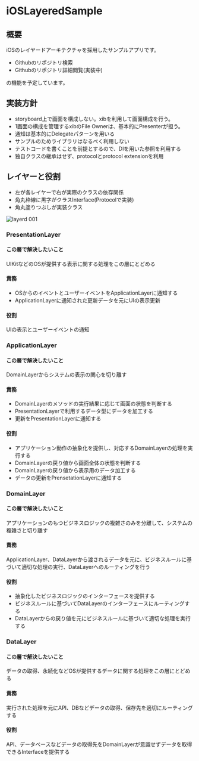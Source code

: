 # iOSLayeredSample

## 概要

iOSのレイヤードアーキテクチャを採用したサンプルアプリです。

* Githubのリポジトリ検索
* Githubのリポジトリ詳細閲覧(実装中)

の機能を予定しています。

## 実装方針

* storyboard上で画面を構成しない。xibを利用して画面構成を行う。
* 1画面の構成を管理するxibのFile Ownerは、基本的にPresenterが担う。
* 通知は基本的にDelegateパターンを用いる
* サンプルのためライブラリはなるべく利用しない
* テストコードを書くことを前提とするので、DIを用いた参照を利用する
* 独自クラスの継承はせず、protocolとprotocol extensionを利用

## レイヤーと役割

* 左が各レイヤーで右が実際のクラスの依存関係
* 角丸枠線に黒字がクラスInterface(Protocolで実装)
* 角丸塗りつぶしが実装クラス

![layerd 001](https://user-images.githubusercontent.com/25366111/64076458-2a9ae880-cd00-11e9-95e0-08e992a032f9.jpeg)


### PresentationLayer

#### この層で解決したいこと

UIKitなどのOSが提供する表示に関する処理をこの層にとどめる

#### 責務

* OSからのイベントとユーザーイベントをApplicationLayerに通知する
* ApplicationLayerに通知された更新データを元にUIの表示更新

#### 役割
UIの表示とユーザーイベントの通知

### ApplicationLayer

#### この層で解決したいこと

DomainLayerからシステムの表示の関心を切り離す

#### 責務

* DomainLayerのメソッドの実行結果に応じて画面の状態を判断する
* PresentationLayerで利用するデータ型にデータを加工する
* 更新をPresentationLayerに通知する

#### 役割
* アプリケーション動作の抽象化を提供し、対応するDomainLayerの処理を実行する
* DomainLayerの戻り値から画面全体の状態を判断する
* DomainLayerの戻り値から表示用のデータ加工する
* データの更新をPrensetationLayerに通知する

### DomainLayer

#### この層で解決したいこと

アプリケーションのもつビジネスロジックの複雑さのみを分離して、システムの複雑さと切り離す

#### 責務

ApplicationLayer、DataLayerから渡されるデータを元に、ビジネスルールに基づいて適切な処理の実行、DataLayerへのルーティングを行う

#### 役割

* 抽象化したビジネスロジックのインターフェースを提供する
* ビジネスルールに基づいてDataLayerのインターフェースにルーティングする
* DataLayerからの戻り値を元にビジネスルールに基づいて適切な処理を実行する

### DataLayer

#### この層で解決したいこと

データの取得、永続化などOSが提供するデータに関する処理をこの層にとどめる

####  責務

実行された処理を元にAPI、DBなどデータの取得、保存先を適切にルーティングする

#### 役割

API、データベースなどデータの取得先をDomainLayerが意識せずデータを取得できるInterfaceを提供する
